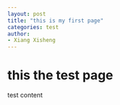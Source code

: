 ```yaml
---
layout: post
title: "this is my first page"
categories: test
author:
- Xiang Xisheng
---
```


# this the test page
test content
